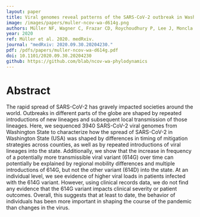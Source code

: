 ```yaml
---
layout: paper
title: Viral genomes reveal patterns of the SARS-CoV-2 outbreak in Washington State
image: /images/papers/muller-ncov-wa-d614g.png
authors: Müller NF, Wagner C, Frazar CD, Roychoudhury P, Lee J, Moncla LH, Pelle B, Richardson M, Ryke E, Xie H, Shrestha L, Addetia A, Rachleff VM, Lieberman NAP, Meei-Li Huang, Gautom R, Melly G, Hiatt B, Dykema P, Adler A, Brandstetter E, Han PD, Fay K, Ilcisin M, Lacombe K, Sibley TR, Truong M, Wolf CR, Boeckh M, Englund JA, Famulare M, Lutz BR, Rieder MJ, Thompson M, Duchin JS, Starita LM, Chu HY, Shendure J, Jerome KR, Lindquist S, Greninger AL, Nickerson DA, Bedford T.
year: 2020
ref: Müller et al. 2020. medRxiv.
journal: "medRxiv: 2020.09.30.20204230."
pdf: /pdfs/papers/muller-ncov-wa-d614g.pdf
doi: 10.1101/2020.09.30.20204230
github: https://github.com/blab/ncov-wa-phylodynamics
---
```


# Abstract

The rapid spread of SARS-CoV-2 has gravely impacted societies around the world. Outbreaks in different parts of the globe are shaped by repeated introductions of new lineages and subsequent local transmission of those lineages. Here, we sequenced 3940 SARS-CoV-2 viral genomes from Washington State to characterize how the spread of SARS-CoV-2 in Washington State (USA) was shaped by differences in timing of mitigation strategies across counties, as well as by repeated introductions of viral lineages into the state. Additionally, we show that the increase in frequency of a potentially more transmissible viral variant (614G) over time can potentially be explained by regional mobility differences and multiple introductions of 614G, but not the other variant (614D) into the state. At an individual level, we see evidence of higher viral loads in patients infected with the 614G variant. However, using clinical records data, we do not find any evidence that the 614G variant impacts clinical severity or patient outcomes. Overall, this suggests that at least to date, the behavior of individuals has been more important in shaping the course of the pandemic than changes in the virus.
